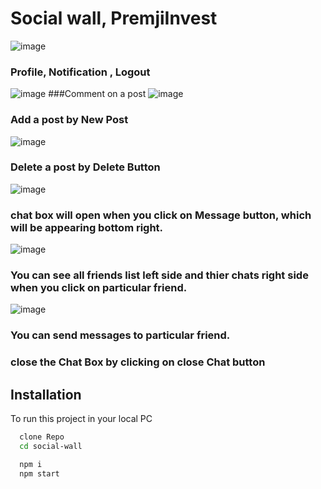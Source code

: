 # Social wall, PremjiInvest
![image](https://github.com/komals21/social-wall/assets/106916514/c165a505-1403-4290-ab97-ce072190e574)
### Profile, Notification , Logout
![image](https://github.com/komals21/social-wall/assets/106916514/e9832c5b-96a1-4a63-809f-5db1dc67fc65)
###Comment on a post
![image](https://github.com/komals21/social-wall/assets/106916514/246181c8-a9b7-4b69-8dba-683fddd0896b)
### Add a post by New Post
![image](https://github.com/komals21/social-wall/assets/106916514/67f2194f-6f53-4b18-b7b2-8cf0deddf0c0)
### Delete a post by Delete Button
![image](https://github.com/komals21/social-wall/assets/106916514/c8e64591-a768-435c-a916-a8d8bcc177b8)
### chat box will open when you click on Message button, which will be appearing bottom right.
![image](https://github.com/komals21/social-wall/assets/106916514/9e89ab31-50a3-42c9-8b48-848ec92d4b3d)
### You can see all friends list left side and thier chats right side when you click on particular friend.
![image](https://github.com/komals21/social-wall/assets/106916514/7657c750-9754-4652-82e0-1a64ebb67177)
### You can send messages to particular friend.
### close the Chat Box by clicking on close Chat button



## Installation

To run this project in your local PC
```bash  
  clone Repo
  cd social-wall
```


```bash  
  npm i
  npm start
```
